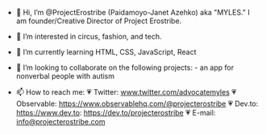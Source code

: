 - 👋 Hi, I’m @ProjectErostribe (Paidamoyo-Janet Azehko) aka "MYLES." I am founder/Creative Director of Project Erostribe.
- 👀 I’m interested in circus, fashion, and tech.
- 🌱 I’m currently learning HTML, CSS, JavaScript, React
- 💞️ I’m looking to collaborate on the following projects:
      - an app for nonverbal people with autism

- 📫 How to reach me: 
  :heartpulse: Twitter: www.twitter.com/advocatemyles
  :heartpulse: Observable: https://www.observablehq.com/@projecterostribe
  :heartpulse: Dev.to: https://www.dev.to: https://dev.to/projecterostribe
  :heartpulse: E-mail: info@projecterostribe.com

<!---
ProjectErostribe/ProjectErostribe is a ✨ special ✨ repository because its `README.md` (this file) appears on your GitHub profile.
You can click the Preview link to take a look at your changes.
--->

